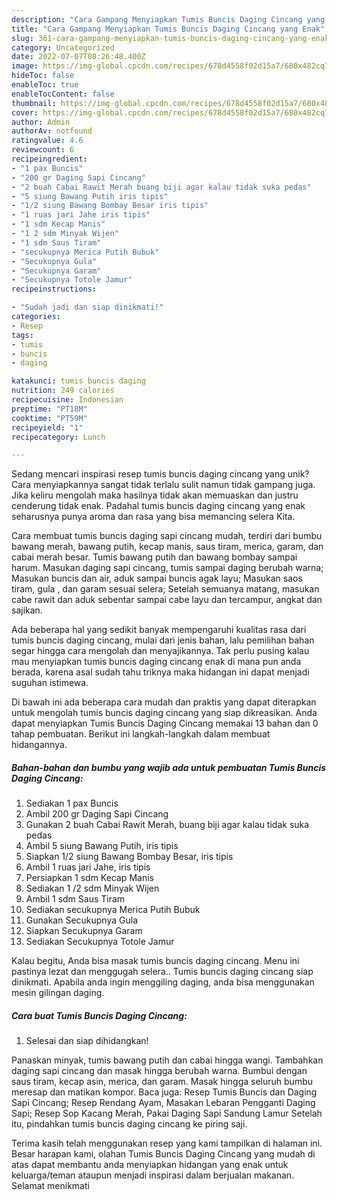 ```yaml
---
description: "Cara Gampang Menyiapkan Tumis Buncis Daging Cincang yang Enak"
title: "Cara Gampang Menyiapkan Tumis Buncis Daging Cincang yang Enak"
slug: 361-cara-gampang-menyiapkan-tumis-buncis-daging-cincang-yang-enak
category: Uncategorized
date: 2022-07-07T08:26:48.400Z
image: https://img-global.cpcdn.com/recipes/678d4558f02d15a7/680x482cq70/tumis-buncis-daging-cincang-foto-resep-utama.jpg
hideToc: false
enableToc: true
enableTocContent: false
thumbnail: https://img-global.cpcdn.com/recipes/678d4558f02d15a7/680x482cq70/tumis-buncis-daging-cincang-foto-resep-utama.jpg
cover: https://img-global.cpcdn.com/recipes/678d4558f02d15a7/680x482cq70/tumis-buncis-daging-cincang-foto-resep-utama.jpg
author: Admin
authorAv: notfound
ratingvalue: 4.6
reviewcount: 6
recipeingredient:
- "1 pax Buncis"
- "200 gr Daging Sapi Cincang"
- "2 buah Cabai Rawit Merah buang biji agar kalau tidak suka pedas"
- "5 siung Bawang Putih iris tipis"
- "1/2 siung Bawang Bombay Besar iris tipis"
- "1 ruas jari Jahe iris tipis"
- "1 sdm Kecap Manis"
- "1 2 sdm Minyak Wijen"
- "1 sdm Saus Tiram"
- "secukupnya Merica Putih Bubuk"
- "Secukupnya Gula"
- "Secukupnya Garam"
- "Secukupnya Totole Jamur"
recipeinstructions:

- "Sudah jadi dan siap dinikmati!"
categories:
- Resep
tags:
- tumis
- buncis
- daging

katakunci: tumis buncis daging 
nutrition: 249 calories
recipecuisine: Indonesian
preptime: "PT18M"
cooktime: "PT59M"
recipeyield: "1"
recipecategory: Lunch

---
```





Sedang mencari inspirasi resep tumis buncis daging cincang yang unik? Cara menyiapkannya sangat tidak terlalu sulit namun tidak gampang juga. Jika keliru mengolah maka hasilnya tidak akan memuaskan dan justru cenderung tidak enak. Padahal tumis buncis daging cincang yang enak seharusnya punya aroma dan rasa yang bisa memancing selera Kita.





Cara membuat tumis buncis daging sapi cincang mudah, terdiri dari bumbu bawang merah, bawang putih, kecap manis, saus tiram, merica, garam, dan cabai merah besar. Tumis bawang putih dan bawang bombay sampai harum. Masukan daging sapi cincang, tumis sampai daging berubah warna; Masukan buncis dan air, aduk sampai buncis agak layu; Masukan saos tiram, gula , dan garam sesuai selera; Setelah semuanya matang, masukan cabe rawit dan aduk sebentar sampai cabe layu dan tercampur, angkat dan sajikan.

Ada beberapa hal yang sedikit banyak mempengaruhi kualitas rasa dari tumis buncis daging cincang, mulai dari jenis bahan, lalu pemilihan bahan segar hingga cara mengolah dan menyajikannya. Tak perlu pusing kalau mau menyiapkan tumis buncis daging cincang enak di mana pun anda berada, karena asal sudah tahu triknya maka hidangan ini dapat menjadi suguhan istimewa.






Di bawah ini ada beberapa cara mudah dan praktis yang dapat diterapkan untuk mengolah tumis buncis daging cincang yang siap dikreasikan. Anda dapat menyiapkan Tumis Buncis Daging Cincang memakai 13 bahan dan 0 tahap pembuatan. Berikut ini langkah-langkah dalam membuat hidangannya.

<!--inarticleads1-->

##### Bahan-bahan dan bumbu yang wajib ada untuk pembuatan Tumis Buncis Daging Cincang:

1. Sediakan 1 pax Buncis
1. Ambil 200 gr Daging Sapi Cincang
1. Gunakan 2 buah Cabai Rawit Merah, buang biji agar kalau tidak suka pedas
1. Ambil 5 siung Bawang Putih, iris tipis
1. Siapkan 1/2 siung Bawang Bombay Besar, iris tipis
1. Ambil 1 ruas jari Jahe, iris tipis
1. Persiapkan 1 sdm Kecap Manis
1. Sediakan 1 /2 sdm Minyak Wijen
1. Ambil 1 sdm Saus Tiram
1. Sediakan secukupnya Merica Putih Bubuk
1. Gunakan Secukupnya Gula
1. Siapkan Secukupnya Garam
1. Sediakan Secukupnya Totole Jamur


Kalau begitu, Anda bisa masak tumis buncis daging cincang. Menu ini pastinya lezat dan menggugah selera.. Tumis buncis daging cincang siap dinikmati. Apabila anda ingin menggiling daging, anda bisa menggunakan mesin gilingan daging. 

<!--inarticleads2-->

##### Cara buat Tumis Buncis Daging Cincang:


1. Selesai dan siap dihidangkan!

Panaskan minyak, tumis bawang putih dan cabai hingga wangi. Tambahkan daging sapi cincang dan masak hingga berubah warna. Bumbui dengan saus tiram, kecap asin, merica, dan garam. Masak hingga seluruh bumbu meresap dan matikan kompor. Baca juga: Resep Tumis Buncis dan Daging Sapi Cincang; Resep Rendang Ayam, Masakan Lebaran Pengganti Daging Sapi; Resep Sop Kacang Merah, Pakai Daging Sapi Sandung Lamur Setelah itu, pindahkan tumis buncis daging cincang ke piring saji. 

Terima kasih telah menggunakan resep yang kami tampilkan di halaman ini. Besar harapan kami, olahan Tumis Buncis Daging Cincang yang mudah di atas dapat membantu anda menyiapkan hidangan yang enak untuk keluarga/teman ataupun menjadi inspirasi dalam berjualan makanan. Selamat menikmati
